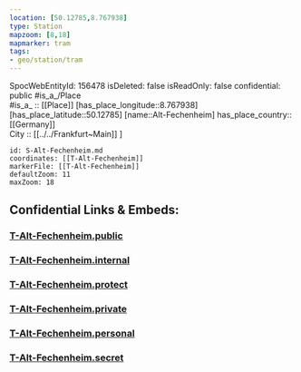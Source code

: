 ```yaml
---
location: [50.12785,8.767938] 
type: Station 
mapzoom: [8,18] 
mapmarker: tram 
tags:
- geo/station/tram
---
```

SpocWebEntityId: 156478
isDeleted: false
isReadOnly: false
confidential: public
#is_a_/Place  
#is_a_ :: [[Place]] 
[has_place_longitude::8.767938] 
[has_place_latitude::50.12785] 
[name::Alt-Fechenheim] 
has_place_country:: [[Germany]]  
City :: [[../../Frankfurt~Main]] ] 


```leaflet
id: S-Alt-Fechenheim.md
coordinates: [[T-Alt-Fechenheim]] 
markerFile: [[T-Alt-Fechenheim]] 
defaultZoom: 11 
maxZoom: 18
```


## Confidential Links & Embeds: 

### [T-Alt-Fechenheim.public](/_public/\Earth\Continent\Europe\Europe~Central\Germany\Germany~West\Hessen\counties~Hessen\Frankfurt~Main\Stations-FFM~TT-Alt-Fechenheim.public.md) 

### [T-Alt-Fechenheim.internal](/_internal/\Earth\Continent\Europe\Europe~Central\Germany\Germany~West\Hessen\counties~Hessen\Frankfurt~Main\Stations-FFM~TT-Alt-Fechenheim.internal.md) 

### [T-Alt-Fechenheim.protect](/_protect/\Earth\Continent\Europe\Europe~Central\Germany\Germany~West\Hessen\counties~Hessen\Frankfurt~Main\Stations-FFM~TT-Alt-Fechenheim.protect.md) 

### [T-Alt-Fechenheim.private](/_private/\Earth\Continent\Europe\Europe~Central\Germany\Germany~West\Hessen\counties~Hessen\Frankfurt~Main\Stations-FFM~TT-Alt-Fechenheim.private.md) 

### [T-Alt-Fechenheim.personal](/_personal/\Earth\Continent\Europe\Europe~Central\Germany\Germany~West\Hessen\counties~Hessen\Frankfurt~Main\Stations-FFM~TT-Alt-Fechenheim.personal.md) 

### [T-Alt-Fechenheim.secret](/_secret/\Earth\Continent\Europe\Europe~Central\Germany\Germany~West\Hessen\counties~Hessen\Frankfurt~Main\Stations-FFM~TT-Alt-Fechenheim.secret.md)

